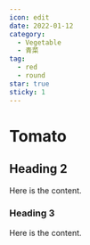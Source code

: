 ```yaml
---
icon: edit
date: 2022-01-12
category:
  - Vegetable
  - 青菜
tag:
  - red
  - round
star: true
sticky: 1
---
```


# Tomato

## Heading 2

Here is the content.

### Heading 3

Here is the content.
